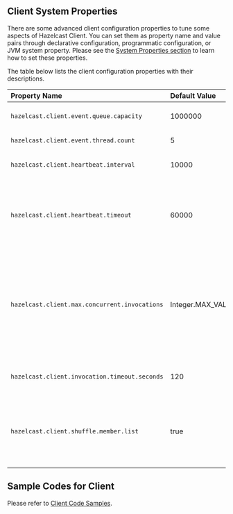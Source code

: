 
## Client System Properties

There are some advanced client configuration properties to tune some aspects of Hazelcast Client. You can set them as property name and value pairs through declarative configuration, programmatic configuration, or JVM system property. Please see the [System Properties section](#system-properties) to learn how to set these properties.

The table below lists the client configuration properties with their descriptions.

Property Name | Default Value | Type | Description
:--------------|:---------------|:------|:------------
`hazelcast.client.event.queue.capacity`|1000000|string|Default value of the capacity of executor that handles incoming event packets.
`hazelcast.client.event.thread.count`|5|string|Thread count for handling incoming event packets.
`hazelcast.client.heartbeat.interval`|10000|string|Frequency of heartbeat messages sent by the clients to members.
`hazelcast.client.heartbeat.timeout`|60000|string|Timeout for the heartbeat messages sent by the client to members. If no messages pass between client and member within the given time via this property in milliseconds, the connection will be closed.
`hazelcast.client.max.concurrent.invocations`|Integer.MAX_VALUE|string|Maximum allowed number of concurrent invocations. You can apply a constraint on the number of concurrent invocations in order to prevent the system from overloading. If the maximum number of concurrent invocations is exceeded and a new invocation comes in, Hazelcast throws `HazelcastOverloadException`.
`hazelcast.client.invocation.timeout.seconds`|120|string|Time to give up the invocation when a member in the member list is not reachable.
`hazelcast.client.shuffle.member.list`|true|string|The client shuffles the given member list to prevent all clients to connect to the same member when this property is `false`. When it is set to `true`, the client tries to connect to the members in the given order.


## Sample Codes for Client

Please refer to <a href="https://github.com/hazelcast/hazelcast-code-samples/tree/master/clients" target="_blank">Client Code Samples</a>.


